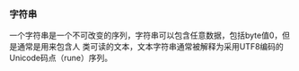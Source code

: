

### 字符串

一个字符串是一个不可改变的序列，字符串可以包含任意数据，包括byte值0，但是通常是用来包含人
类可读的文本，文本字符串通常被解释为采用UTF8编码的Unicode码点（rune）序列。